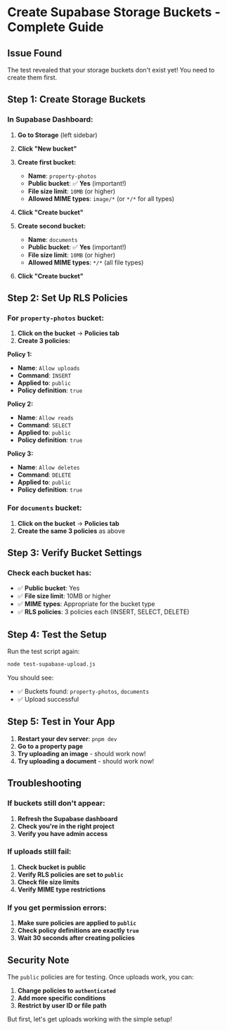 # Create Supabase Storage Buckets - Complete Guide

## Issue Found
The test revealed that your storage buckets don't exist yet! You need to create them first.

## Step 1: Create Storage Buckets

### In Supabase Dashboard:

1. **Go to Storage** (left sidebar)
2. **Click "New bucket"**
3. **Create first bucket:**
   - **Name**: `property-photos`
   - **Public bucket**: ✅ **Yes** (important!)
   - **File size limit**: `10MB` (or higher)
   - **Allowed MIME types**: `image/*` (or `*/*` for all types)
4. **Click "Create bucket"**

5. **Create second bucket:**
   - **Name**: `documents`
   - **Public bucket**: ✅ **Yes** (important!)
   - **File size limit**: `10MB` (or higher)
   - **Allowed MIME types**: `*/*` (all file types)
6. **Click "Create bucket"**

## Step 2: Set Up RLS Policies

### For `property-photos` bucket:

1. **Click on the bucket** → **Policies tab**
2. **Create 3 policies:**

**Policy 1:**
- **Name**: `Allow uploads`
- **Command**: `INSERT`
- **Applied to**: `public`
- **Policy definition**: `true`

**Policy 2:**
- **Name**: `Allow reads`
- **Command**: `SELECT`
- **Applied to**: `public`
- **Policy definition**: `true`

**Policy 3:**
- **Name**: `Allow deletes`
- **Command**: `DELETE`
- **Applied to**: `public`
- **Policy definition**: `true`

### For `documents` bucket:

1. **Click on the bucket** → **Policies tab**
2. **Create the same 3 policies** as above

## Step 3: Verify Bucket Settings

### Check each bucket has:
- ✅ **Public bucket**: Yes
- ✅ **File size limit**: 10MB or higher
- ✅ **MIME types**: Appropriate for the bucket type
- ✅ **RLS policies**: 3 policies each (INSERT, SELECT, DELETE)

## Step 4: Test the Setup

Run the test script again:
```bash
node test-supabase-upload.js
```

You should see:
- ✅ Buckets found: `property-photos`, `documents`
- ✅ Upload successful

## Step 5: Test in Your App

1. **Restart your dev server**: `pnpm dev`
2. **Go to a property page**
3. **Try uploading an image** - should work now!
4. **Try uploading a document** - should work now!

## Troubleshooting

### If buckets still don't appear:
1. **Refresh the Supabase dashboard**
2. **Check you're in the right project**
3. **Verify you have admin access**

### If uploads still fail:
1. **Check bucket is public**
2. **Verify RLS policies are set to `public`**
3. **Check file size limits**
4. **Verify MIME type restrictions**

### If you get permission errors:
1. **Make sure policies are applied to `public`**
2. **Check policy definitions are exactly `true`**
3. **Wait 30 seconds after creating policies**

## Security Note

The `public` policies are for testing. Once uploads work, you can:
1. **Change policies to `authenticated`**
2. **Add more specific conditions**
3. **Restrict by user ID or file path**

But first, let's get uploads working with the simple setup!
